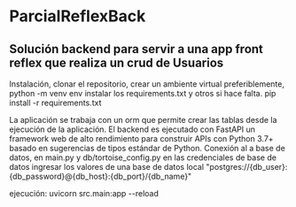 # ParcialReflexBack
Solución backend para servir a una app front reflex que realiza un crud de Usuarios
--------------------------------------------------------------------------------------------------------------------------------------------------------------------------------------------

Instalación, clonar el repositorio,
crear un ambiente virtual preferiblemente,
python -m venv env
instalar los requirements.txt y otros si hace falta.
pip install -r requirements.txt

La aplicación se trabaja con un orm que permite crear las tablas desde la ejecución de la aplicación.
El backend es ejecutado con FastAPI un framework web de alto rendimiento para construir APIs con Python 3.7+ basado en sugerencias de tipos estándar de Python.
Conexión al a base de datos, en main.py y db/tortoise_config.py en las credenciales de base de datos ingresar los valores de una base de datos local
"postgres://{db_user}:{db_password}@{db_host}:{db_port}/{db_name}"

ejecución: uvicorn src.main:app --reload

